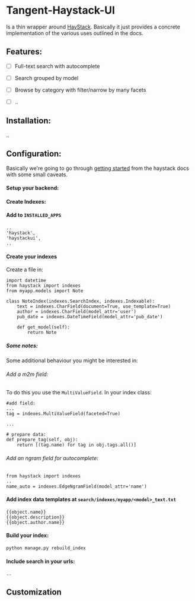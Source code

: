 Tangent-Haystack-UI
===================

Is a thin wrapper around [HayStack](http://django-haystack.readthedocs.org/). Basically it just provides a concrete implementation of the various uses outlined in the docs. 

## Features:

- [ ] Full-text search with autocomplete
- [ ] Search grouped by model
- [ ] Browse by category with filter/narrow by many facets
- [ ] ..


## Installation: 

..

## Configuration: 

Basically we're going to go through [getting started](https://django-haystack.readthedocs.org/en/v2.1.0/tutorial.html) from the haystack docs with some small caveats.

#### Setup your backend:



#### Create Indexes:



#### Add to `INSTALLED_APPS`

    ..
	'haystack',
    'haystackui',
    ..

#### Create your indexes 

Create a file in:

	import datetime
	from haystack import indexes
	from myapp.models import Note

	class NoteIndex(indexes.SearchIndex, indexes.Indexable):
		text = indexes.CharField(document=True, use_template=True)
		author = indexes.CharField(model_attr='user')
		pub_date = indexes.DateTimeField(model_attr='pub_date')

		def get_model(self):
			return Note


##### Some notes:

Some additional behaviour you might be interested in:

###### Add a m2m field:
	

To do this you use the `MultiValueField`. In your index class:

	#add field:
	...
	tag = indexes.MultiValueField(faceted=True)

	...

	# prepare data:
    def prepare_tag(self, obj):
        return [(tag.name) for tag in obj.tags.all()]


###### Add an ngram field for autocomplete:
	
	from haystack import indexes
	..
	name_auto = indexes.EdgeNgramField(model_attr='name')

	
#### Add index data templates at `search/indexes/myapp/<model>_text.txt`

	{{object.name}}
	{{object.description}}
	{{object.author.name}}

#### Build your index:

	python manage.py rebuild_index

#### Include search in your urls: 

    ..

## Customization


